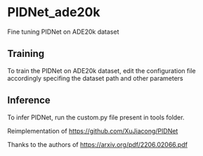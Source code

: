 # PIDNet_ade20k
Fine tuning PIDNet on ADE20k dataset
## Training
To train the PIDNet on ADE20k dataset, edit the configuration file accordingly specifing the dataset path and other parameters

## Inference
To infer PIDNet, run the custom.py file present in tools folder.

Reimplementation of https://github.com/XuJiacong/PIDNet

Thanks to the authors of https://arxiv.org/pdf/2206.02066.pdf
